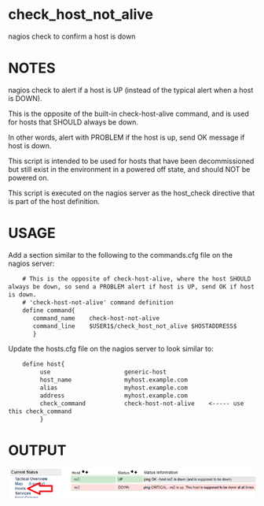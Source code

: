 # check_host_not_alive
nagios check to confirm a host is down

# NOTES

nagios check to alert if a host is UP (instead of the typical alert when a host is DOWN).  

This is the opposite of the built-in check-host-alive command, and is used for hosts that SHOULD always be down.

In other words, alert with PROBLEM if the host is up, send OK message if host is down.

This script is intended to be used for hosts that have been decommissioned but still exist in the environment in a powered off state, and should NOT be powered on.

This script is executed on the nagios server as the host_check directive that is part of the host definition.

# USAGE 

Add a section similar to the following to the commands.cfg file on the nagios server:
```
    # This is the opposite of check-host-alive, where the host SHOULD always be down, so send a PROBLEM alert if host is UP, send OK if host is down.
    # 'check-host-not-alive' command definition
    define command{
       command_name    check-host-not-alive
       command_line    $USER1$/check_host_not_alive $HOSTADDRESS$
       }
```

Update the hosts.cfg file on the nagios server to look similar to:
```
    define host{
         use                     generic-host
         host_name               myhost.example.com
         alias                   myhost.example.com
         address                 myhost.example.com
         check_command           check-host-not-alive    <----- use this check_command
         }
```


# OUTPUT

<img src=images/up.png>


